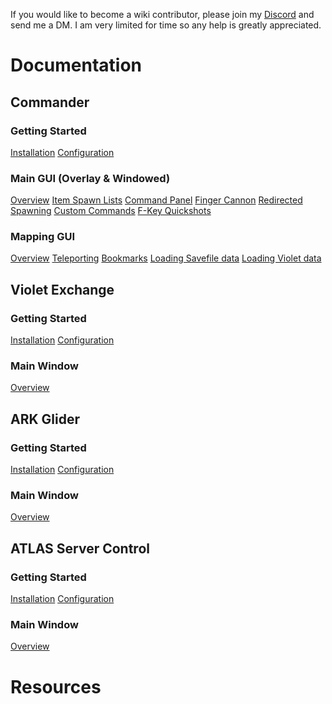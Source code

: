 <!-- TITLE: Home -->
<!-- SUBTITLE: This Wiki contains instructions on how to best utilize the software developed by SparcMX, the site is currently a "work in progress" and as such, will be missing pages of information. -->
If you would like to become a wiki contributor, please join my [Discord](http://discord.gg/3EXA2MUv) and send me a DM.  I am very limited for time so any help is greatly appreciated.

# Documentation
## Commander
### Getting Started
[Installation](commander#installation)
[Configuration](#)
### Main GUI (Overlay & Windowed)
[Overview](#)
[Item Spawn Lists](#)
[Command Panel](#)
[Finger Cannon](#)
[Redirected Spawning](#)
[Custom Commands](#)
[F-Key Quickshots](#)
### Mapping GUI
[Overview](#)
[Teleporting](#)
[Bookmarks](#)
[Loading Savefile data](#)
[Loading Violet data](#)

## Violet Exchange
### Getting Started
[Installation](#)
[Configuration](#)
### Main Window
[Overview](#)

## ARK Glider
### Getting Started
[Installation](#)
[Configuration](#)
### Main Window
[Overview](#)

## ATLAS Server Control
### Getting Started
[Installation](#)
[Configuration](#)
### Main Window
[Overview](#)

# Resources